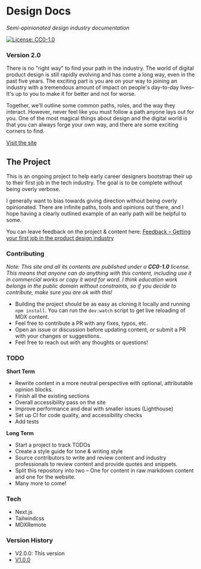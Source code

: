 # Design Docs
_Semi-opinionated design industry documentation_

[![License: CC0-1.0](https://img.shields.io/badge/License-CC0_1.0-lightgrey.svg)](http://creativecommons.org/publicdomain/zero/1.0/)

### Version 2.0

There is no "right way" to find your path in the industry. The world of digital product design is still rapidly evolving and has come a long way, even in the past five years. The exciting part is you are on your way to joining an industry with a tremendous amount of impact on people's day-to-day lives–It's up to you to make it for better and not for worse.

Together, we'll outline some common paths, roles, and the way they interact. However, never feel like you must follow a path anyone lays out for you. One of the most magical things about design and the digital world is that you can always forge your own way, and there are some exciting corners to find.

[Visit the site](https://designdocs.co/)

## The Project

This is an ongoing project to help early career designers bootstrap their up to their first job in the tech industry. The goal is to be complete without being overly verbose.

I generally want to bias towards giving direction without being overly opinionated. There are infinite paths, tools and opinions out there, and I hope having a clearly outlined example of an early path will be helpful to some.

You can leave feedback on the project & content here:
[Feedback – Getting your first job in the product design industry](https://forms.gle/jimgp3uAk8df8MUH9)

### Contributing

_Note: This site and all its contents are published under a **CC0-1.0** license. This means that anyone can do anything with this content, including use it in commercial works or copy it word for word. I think education work belongs in the public domain without constraints, so if you decide to contribute, make sure you are ok with this!_

- Building the project should be as easy as cloning it locally and running `npm install`. You can run the `dev:watch` script to get live reloading of MDX content.
- Feel free to contribute a PR with any fixes, typos, etc.
- Open an issue or discussion before updating content, or submit a PR with your changes or suggestions.
- Feel free to reach out with any thoughts or questions!

### TODO

**Short Term**
- Rewrite content in a more neutral perspective with optional, attributable opinion blocks.
- Finish all the existing sections
- Overall accessibility pass on the site
- Improve performance and deal with smaller issues (Lighthouse)
- Set up CI for code quality, and accessibility checks
- Add tests

**Long Term**
- Start a project to track TODOs
- Create a style guide for tone & writing style
- Source contributors to write and review content and industry professionals to review content and provide quotes and snippets.
- Split this repository into two – One for content in raw markdown content and one for the website.
- Many more to come!

### Tech

- Next.js
- Tailwindcss
- MDXRemote

### Version History

- V2.0.0: This version
- [V1.0.0](https://main--design-industry-intro.netlify.app/)

